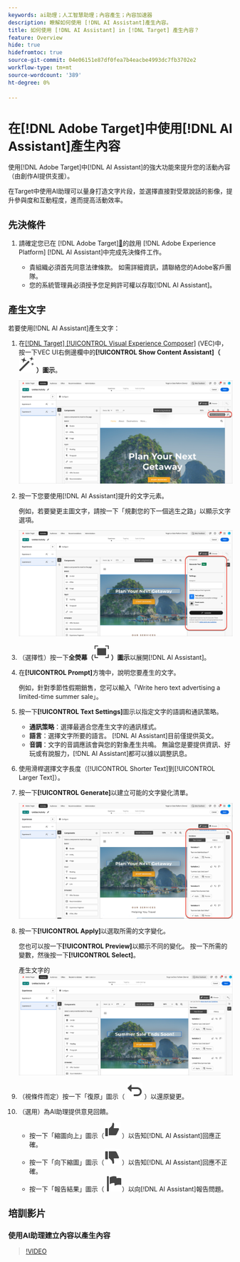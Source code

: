 ```yaml
---
keywords: ai助理；人工智慧助理；內容產生；內容加速器
description: 瞭解如何使用 [!DNL AI Assistant]產生內容。
title: 如何使用 [!DNL AI Assistant] in [!DNL Target] 產生內容？
feature: Overview
hide: true
hidefromtoc: true
source-git-commit: 04e06151e87df0fea7b4eacbe4993dc7fb3702e2
workflow-type: tm+mt
source-wordcount: '389'
ht-degree: 0%

---
```


# 在[!DNL Adobe Target]中使用[!DNL AI Assistant]產生內容

使用[!DNL Adobe Target]中[!DNL AI Assistant]的強大功能來提升您的活動內容（由創作AI提供支援）。

在Target中使用AI助理可以量身打造文字片段，並選擇直接對受眾說話的影像，提升參與度和互動程度，進而提高活動效率。

## 先決條件

1. 請確定您已在 [!DNL Adobe Target][&#128279;](/help/main/c-intro/enabling-ai-assistant.md)的啟用 [!DNL Adobe Experience Platform] [!DNL AI Assistant]中完成先決條件工作。

   * 貴組織必須首先同意法律條款。 如需詳細資訊，請聯絡您的Adobe客戶團隊。
   * 您的系統管理員必須授予您足夠許可權以存取[!DNL AI Assistant]。

## 產生文字

若要使用[!DNL AI Assistant]產生文字：

1. 在[[!DNL Target] [!UICONTROL Visual Experience Composer]](/help/main/c-experiences/c-visual-experience-composer/viztarget-options.md) (VEC)中，按一下VEC UI右側邊欄中的&#x200B;**[!UICONTROL Show Content Assistant]（ ![顯示內容助理圖示](/help/main/assets/icons/MagicWand.svg) ）圖示**。

   ![顯示內容助理圖示](/help/main/c-intro/assets/ai-assistant-conntet-generation-icon.png)

1. 按一下您要使用[!DNL AI Assistant]提升的文字元素。

   例如，若要變更主圖文字，請按一下「規劃您的下一個逃生之路」以顯示文字選項。

   ![文字設定窗格](/help/main/c-intro/assets/ai-text-settings.png)

1. （選擇性）按一下&#x200B;**全熒幕（![全熒幕圖示](/help/main/assets/icons/FullScreen.svg) ）圖示**&#x200B;以展開[!DNL AI Assistant]。

1. 在&#x200B;**[!UICONTROL Prompt]**&#x200B;方塊中，說明您要產生的文字。

   例如，針對季節性假期銷售，您可以輸入「Write hero text advertising a limited-time summer sale」。

1. 按一下&#x200B;**[!UICONTROL Text Settings]**&#x200B;圖示以指定文字的語調和通訊策略。

   * **通訊策略**：選擇最適合您產生文字的通訊樣式。
   * **語言**：選擇文字所要的語言。 [!DNL AI Assistant]目前僅提供英文。
   * **音調**：文字的音調應該會與您的對象產生共鳴。 無論您是要提供資訊、好玩或有說服力，[!DNL AI Assistant]都可以據以調整訊息。

1. 使用滑桿選擇文字長度（[!UICONTROL Shorter Text]到[!UICONTROL Larger Text]）。

1. 按一下&#x200B;**[!UICONTROL Generate]**&#x200B;以建立可能的文字變化清單。

   ![AI助理文字變化](/help/main/c-intro/assets/ai-variations-text.png)

1. 按一下&#x200B;**[!UICONTROL Apply]**&#x200B;以選取所需的文字變化。

   您也可以按一下&#x200B;**[!UICONTROL Preview]**&#x200B;以顯示不同的變化。 按一下所需的變數，然後按一下&#x200B;**[!UICONTROL Select]**。

   產生文字的![AI小幫手](/help/main/c-intro/assets/ai-text-done.png)

1. （視條件而定）按一下「復原」圖示（ ![復原圖示](/help/main/assets/icons/Undo.svg) ）以還原變更。

1. （選用）為AI助理提供意見回饋。

   * 按一下「縮圖向上」圖示（![縮圖向上」圖示](/help/main/assets/icons/ThumbUp.svg) ）以告知[!DNL AI Assistant]回應正確。
   * 按一下「向下縮圖」圖示（![向下縮圖圖示](/help/main/assets/icons/ThumbDown.svg) ）以告知[!DNL AI Assistant]回應不正確。
   * 按一下「報告結果」圖示（ ![報告結果圖示](/help/main/assets/icons/Flag.svg)）以向[!DNL AI Assistant]報告問題。

## 培訓影片

### 使用AI助理建立內容以產生內容

>[!VIDEO](https://video.tv.adobe.com/v/3434635/?learn=on">https://video.tv.adobe.com/v/3434635/?learn=on)








